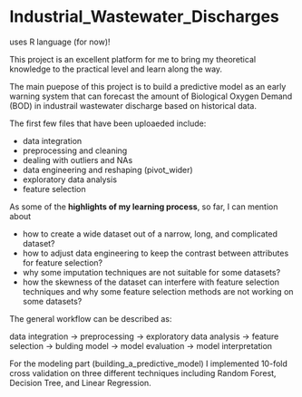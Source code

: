 # Industrial_Wastewater_Discharges 
uses R language (for now)!

This project is an excellent platform for me to bring my theoretical knowledge to the practical level and learn along the way.

The main puepose of this project is to build a predictive model as an early warning system that can forecast the amount of Biological Oxygen Demand (BOD) in industrail wastewater discharge based on historical data.

The first few files that have been uploaeded include:
- data integration
- preprocessing and cleaning
- dealing with outliers and NAs
- data engineering and reshaping (pivot_wider)
- exploratory data analysis
- feature selection

As some of the **highlights of my learning process**, so far, I can mention about 
- how to create a wide dataset out of a narrow, long, and complicated dataset?
- how to adjust data engineering to keep the contrast between attributes for feature selection?
- why some imputation techniques are not suitable for some datasets?
- how the skewness of the dataset can interfere with feature selection techniques and why some feature selection methods are not working on some datasets? 

The general workflow can be described as:

data integration -> preprocessing -> exploratory data analysis -> feature selection -> bulding model -> model evaluation -> model interpretation

For the modeling part (building_a_predictive_model) I implemented 10-fold cross validation on three different techniques including Random Forest, Decision Tree, and Linear Regression.
